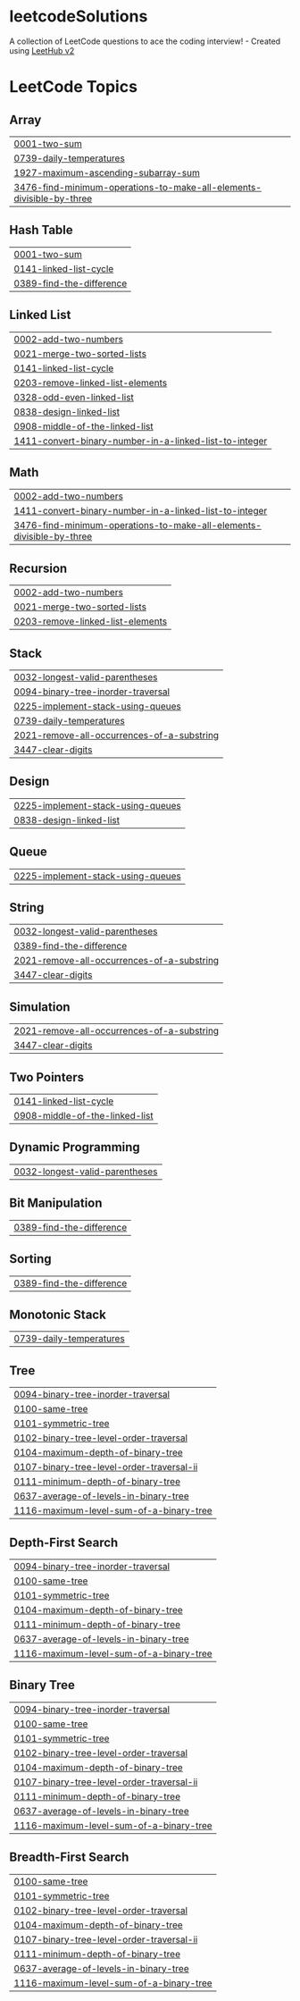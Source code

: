 # leetcodeSolutions
A collection of LeetCode questions to ace the coding interview! - Created using [LeetHub v2](https://github.com/arunbhardwaj/LeetHub-2.0)

<!---LeetCode Topics Start-->
# LeetCode Topics
## Array
|  |
| ------- |
| [0001-two-sum](https://github.com/Keshav1102/leetcodeSolutions/tree/master/0001-two-sum) |
| [0739-daily-temperatures](https://github.com/Keshav1102/leetcodeSolutions/tree/master/0739-daily-temperatures) |
| [1927-maximum-ascending-subarray-sum](https://github.com/Keshav1102/leetcodeSolutions/tree/master/1927-maximum-ascending-subarray-sum) |
| [3476-find-minimum-operations-to-make-all-elements-divisible-by-three](https://github.com/Keshav1102/leetcodeSolutions/tree/master/3476-find-minimum-operations-to-make-all-elements-divisible-by-three) |
## Hash Table
|  |
| ------- |
| [0001-two-sum](https://github.com/Keshav1102/leetcodeSolutions/tree/master/0001-two-sum) |
| [0141-linked-list-cycle](https://github.com/Keshav1102/leetcodeSolutions/tree/master/0141-linked-list-cycle) |
| [0389-find-the-difference](https://github.com/Keshav1102/leetcodeSolutions/tree/master/0389-find-the-difference) |
## Linked List
|  |
| ------- |
| [0002-add-two-numbers](https://github.com/Keshav1102/leetcodeSolutions/tree/master/0002-add-two-numbers) |
| [0021-merge-two-sorted-lists](https://github.com/Keshav1102/leetcodeSolutions/tree/master/0021-merge-two-sorted-lists) |
| [0141-linked-list-cycle](https://github.com/Keshav1102/leetcodeSolutions/tree/master/0141-linked-list-cycle) |
| [0203-remove-linked-list-elements](https://github.com/Keshav1102/leetcodeSolutions/tree/master/0203-remove-linked-list-elements) |
| [0328-odd-even-linked-list](https://github.com/Keshav1102/leetcodeSolutions/tree/master/0328-odd-even-linked-list) |
| [0838-design-linked-list](https://github.com/Keshav1102/leetcodeSolutions/tree/master/0838-design-linked-list) |
| [0908-middle-of-the-linked-list](https://github.com/Keshav1102/leetcodeSolutions/tree/master/0908-middle-of-the-linked-list) |
| [1411-convert-binary-number-in-a-linked-list-to-integer](https://github.com/Keshav1102/leetcodeSolutions/tree/master/1411-convert-binary-number-in-a-linked-list-to-integer) |
## Math
|  |
| ------- |
| [0002-add-two-numbers](https://github.com/Keshav1102/leetcodeSolutions/tree/master/0002-add-two-numbers) |
| [1411-convert-binary-number-in-a-linked-list-to-integer](https://github.com/Keshav1102/leetcodeSolutions/tree/master/1411-convert-binary-number-in-a-linked-list-to-integer) |
| [3476-find-minimum-operations-to-make-all-elements-divisible-by-three](https://github.com/Keshav1102/leetcodeSolutions/tree/master/3476-find-minimum-operations-to-make-all-elements-divisible-by-three) |
## Recursion
|  |
| ------- |
| [0002-add-two-numbers](https://github.com/Keshav1102/leetcodeSolutions/tree/master/0002-add-two-numbers) |
| [0021-merge-two-sorted-lists](https://github.com/Keshav1102/leetcodeSolutions/tree/master/0021-merge-two-sorted-lists) |
| [0203-remove-linked-list-elements](https://github.com/Keshav1102/leetcodeSolutions/tree/master/0203-remove-linked-list-elements) |
## Stack
|  |
| ------- |
| [0032-longest-valid-parentheses](https://github.com/Keshav1102/leetcodeSolutions/tree/master/0032-longest-valid-parentheses) |
| [0094-binary-tree-inorder-traversal](https://github.com/Keshav1102/leetcodeSolutions/tree/master/0094-binary-tree-inorder-traversal) |
| [0225-implement-stack-using-queues](https://github.com/Keshav1102/leetcodeSolutions/tree/master/0225-implement-stack-using-queues) |
| [0739-daily-temperatures](https://github.com/Keshav1102/leetcodeSolutions/tree/master/0739-daily-temperatures) |
| [2021-remove-all-occurrences-of-a-substring](https://github.com/Keshav1102/leetcodeSolutions/tree/master/2021-remove-all-occurrences-of-a-substring) |
| [3447-clear-digits](https://github.com/Keshav1102/leetcodeSolutions/tree/master/3447-clear-digits) |
## Design
|  |
| ------- |
| [0225-implement-stack-using-queues](https://github.com/Keshav1102/leetcodeSolutions/tree/master/0225-implement-stack-using-queues) |
| [0838-design-linked-list](https://github.com/Keshav1102/leetcodeSolutions/tree/master/0838-design-linked-list) |
## Queue
|  |
| ------- |
| [0225-implement-stack-using-queues](https://github.com/Keshav1102/leetcodeSolutions/tree/master/0225-implement-stack-using-queues) |
## String
|  |
| ------- |
| [0032-longest-valid-parentheses](https://github.com/Keshav1102/leetcodeSolutions/tree/master/0032-longest-valid-parentheses) |
| [0389-find-the-difference](https://github.com/Keshav1102/leetcodeSolutions/tree/master/0389-find-the-difference) |
| [2021-remove-all-occurrences-of-a-substring](https://github.com/Keshav1102/leetcodeSolutions/tree/master/2021-remove-all-occurrences-of-a-substring) |
| [3447-clear-digits](https://github.com/Keshav1102/leetcodeSolutions/tree/master/3447-clear-digits) |
## Simulation
|  |
| ------- |
| [2021-remove-all-occurrences-of-a-substring](https://github.com/Keshav1102/leetcodeSolutions/tree/master/2021-remove-all-occurrences-of-a-substring) |
| [3447-clear-digits](https://github.com/Keshav1102/leetcodeSolutions/tree/master/3447-clear-digits) |
## Two Pointers
|  |
| ------- |
| [0141-linked-list-cycle](https://github.com/Keshav1102/leetcodeSolutions/tree/master/0141-linked-list-cycle) |
| [0908-middle-of-the-linked-list](https://github.com/Keshav1102/leetcodeSolutions/tree/master/0908-middle-of-the-linked-list) |
## Dynamic Programming
|  |
| ------- |
| [0032-longest-valid-parentheses](https://github.com/Keshav1102/leetcodeSolutions/tree/master/0032-longest-valid-parentheses) |
## Bit Manipulation
|  |
| ------- |
| [0389-find-the-difference](https://github.com/Keshav1102/leetcodeSolutions/tree/master/0389-find-the-difference) |
## Sorting
|  |
| ------- |
| [0389-find-the-difference](https://github.com/Keshav1102/leetcodeSolutions/tree/master/0389-find-the-difference) |
## Monotonic Stack
|  |
| ------- |
| [0739-daily-temperatures](https://github.com/Keshav1102/leetcodeSolutions/tree/master/0739-daily-temperatures) |
## Tree
|  |
| ------- |
| [0094-binary-tree-inorder-traversal](https://github.com/Keshav1102/leetcodeSolutions/tree/master/0094-binary-tree-inorder-traversal) |
| [0100-same-tree](https://github.com/Keshav1102/leetcodeSolutions/tree/master/0100-same-tree) |
| [0101-symmetric-tree](https://github.com/Keshav1102/leetcodeSolutions/tree/master/0101-symmetric-tree) |
| [0102-binary-tree-level-order-traversal](https://github.com/Keshav1102/leetcodeSolutions/tree/master/0102-binary-tree-level-order-traversal) |
| [0104-maximum-depth-of-binary-tree](https://github.com/Keshav1102/leetcodeSolutions/tree/master/0104-maximum-depth-of-binary-tree) |
| [0107-binary-tree-level-order-traversal-ii](https://github.com/Keshav1102/leetcodeSolutions/tree/master/0107-binary-tree-level-order-traversal-ii) |
| [0111-minimum-depth-of-binary-tree](https://github.com/Keshav1102/leetcodeSolutions/tree/master/0111-minimum-depth-of-binary-tree) |
| [0637-average-of-levels-in-binary-tree](https://github.com/Keshav1102/leetcodeSolutions/tree/master/0637-average-of-levels-in-binary-tree) |
| [1116-maximum-level-sum-of-a-binary-tree](https://github.com/Keshav1102/leetcodeSolutions/tree/master/1116-maximum-level-sum-of-a-binary-tree) |
## Depth-First Search
|  |
| ------- |
| [0094-binary-tree-inorder-traversal](https://github.com/Keshav1102/leetcodeSolutions/tree/master/0094-binary-tree-inorder-traversal) |
| [0100-same-tree](https://github.com/Keshav1102/leetcodeSolutions/tree/master/0100-same-tree) |
| [0101-symmetric-tree](https://github.com/Keshav1102/leetcodeSolutions/tree/master/0101-symmetric-tree) |
| [0104-maximum-depth-of-binary-tree](https://github.com/Keshav1102/leetcodeSolutions/tree/master/0104-maximum-depth-of-binary-tree) |
| [0111-minimum-depth-of-binary-tree](https://github.com/Keshav1102/leetcodeSolutions/tree/master/0111-minimum-depth-of-binary-tree) |
| [0637-average-of-levels-in-binary-tree](https://github.com/Keshav1102/leetcodeSolutions/tree/master/0637-average-of-levels-in-binary-tree) |
| [1116-maximum-level-sum-of-a-binary-tree](https://github.com/Keshav1102/leetcodeSolutions/tree/master/1116-maximum-level-sum-of-a-binary-tree) |
## Binary Tree
|  |
| ------- |
| [0094-binary-tree-inorder-traversal](https://github.com/Keshav1102/leetcodeSolutions/tree/master/0094-binary-tree-inorder-traversal) |
| [0100-same-tree](https://github.com/Keshav1102/leetcodeSolutions/tree/master/0100-same-tree) |
| [0101-symmetric-tree](https://github.com/Keshav1102/leetcodeSolutions/tree/master/0101-symmetric-tree) |
| [0102-binary-tree-level-order-traversal](https://github.com/Keshav1102/leetcodeSolutions/tree/master/0102-binary-tree-level-order-traversal) |
| [0104-maximum-depth-of-binary-tree](https://github.com/Keshav1102/leetcodeSolutions/tree/master/0104-maximum-depth-of-binary-tree) |
| [0107-binary-tree-level-order-traversal-ii](https://github.com/Keshav1102/leetcodeSolutions/tree/master/0107-binary-tree-level-order-traversal-ii) |
| [0111-minimum-depth-of-binary-tree](https://github.com/Keshav1102/leetcodeSolutions/tree/master/0111-minimum-depth-of-binary-tree) |
| [0637-average-of-levels-in-binary-tree](https://github.com/Keshav1102/leetcodeSolutions/tree/master/0637-average-of-levels-in-binary-tree) |
| [1116-maximum-level-sum-of-a-binary-tree](https://github.com/Keshav1102/leetcodeSolutions/tree/master/1116-maximum-level-sum-of-a-binary-tree) |
## Breadth-First Search
|  |
| ------- |
| [0100-same-tree](https://github.com/Keshav1102/leetcodeSolutions/tree/master/0100-same-tree) |
| [0101-symmetric-tree](https://github.com/Keshav1102/leetcodeSolutions/tree/master/0101-symmetric-tree) |
| [0102-binary-tree-level-order-traversal](https://github.com/Keshav1102/leetcodeSolutions/tree/master/0102-binary-tree-level-order-traversal) |
| [0104-maximum-depth-of-binary-tree](https://github.com/Keshav1102/leetcodeSolutions/tree/master/0104-maximum-depth-of-binary-tree) |
| [0107-binary-tree-level-order-traversal-ii](https://github.com/Keshav1102/leetcodeSolutions/tree/master/0107-binary-tree-level-order-traversal-ii) |
| [0111-minimum-depth-of-binary-tree](https://github.com/Keshav1102/leetcodeSolutions/tree/master/0111-minimum-depth-of-binary-tree) |
| [0637-average-of-levels-in-binary-tree](https://github.com/Keshav1102/leetcodeSolutions/tree/master/0637-average-of-levels-in-binary-tree) |
| [1116-maximum-level-sum-of-a-binary-tree](https://github.com/Keshav1102/leetcodeSolutions/tree/master/1116-maximum-level-sum-of-a-binary-tree) |
<!---LeetCode Topics End-->